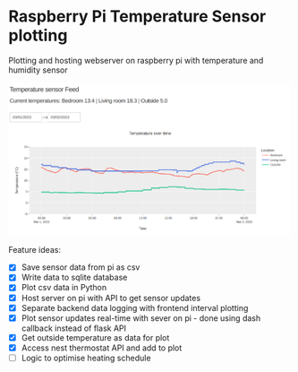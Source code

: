 # Raspberry Pi Temperature Sensor plotting

Plotting and hosting webserver on raspberry pi with temperature and humidity sensor

![Example temperature plot](data/temp_plot.png)

Feature ideas:
- [X] Save sensor data from pi as csv
- [X] Write data to sqlite database
- [X] Plot csv data in Python
- [X] Host server on pi with API to get sensor updates
- [X] Separate backend data logging with frontend interval plotting
- [X] Plot sensor updates real-time with sever on pi - done using dash callback instead of flask API
- [X] Get outside temperature as data for plot
- [X] Access nest thermostat API and add to plot
- [ ] Logic to optimise heating schedule
